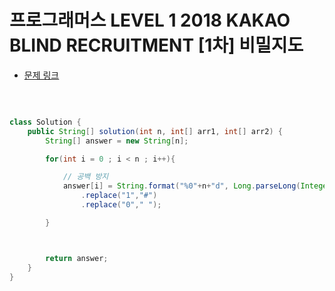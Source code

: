 # 프로그래머스 LEVEL 1 2018 KAKAO BLIND RECRUITMENT [1차] 비밀지도

- [문제 링크](https://programmers.co.kr/learn/courses/30/lessons/17681?language=java)

</br>

```java

class Solution {
    public String[] solution(int n, int[] arr1, int[] arr2) {
        String[] answer = new String[n];

        for(int i = 0 ; i < n ; i++){

            // 공백 방지
            answer[i] = String.format("%0"+n+"d", Long.parseLong(Integer.toBinaryString(arr1[i] | arr2[i])))
                .replace("1","#")
                .replace("0"," ");

        }



        return answer;
    }
}

```
